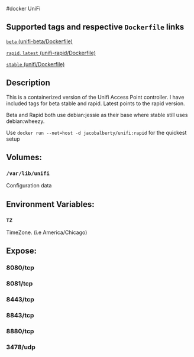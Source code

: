 #docker UniFi

## Supported tags and respective `Dockerfile` links

[`beta` (unifi-beta/Dockerfile)](/unifi-beta/Dockerfile)

[`rapid`, `latest` (unifi-rapid/Dockerfile)](/unifi-rapid/Dockerfile)

[`stable` (unifi/Dockerfile)](/unifi/Dockerfile)

## Description 
This is a containerized version of the Unifi Access Point controller.
I have included tags for beta stable and rapid. Latest points to the rapid version.

Beta and Rapid both use debian:jessie as their base where stable still uses debian:wheezy.

Use `docker run --net=host -d jacobalberty/unifi:rapid` for the quickest setup

## Volumes:

### `/var/lib/unifi`
Configuration data

## Environment Variables:
### `TZ`
TimeZone. (i.e America/Chicago)

## Expose:
### 8080/tcp
### 8081/tcp
### 8443/tcp
### 8843/tcp
### 8880/tcp
### 3478/udp

